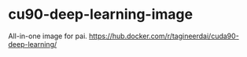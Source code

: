 # cu90-deep-learning-image
All-in-one image for pai. https://hub.docker.com/r/tagineerdai/cuda90-deep-learning/
